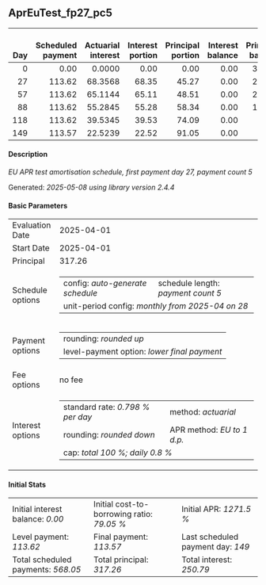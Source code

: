 <h2>AprEuTest_fp27_pc5</h2>
<table>
    <thead style="vertical-align: bottom;">
        <th style="text-align: right;">Day</th>
        <th style="text-align: right;">Scheduled payment</th>
        <th style="text-align: right;">Actuarial interest</th>
        <th style="text-align: right;">Interest portion</th>
        <th style="text-align: right;">Principal portion</th>
        <th style="text-align: right;">Interest balance</th>
        <th style="text-align: right;">Principal balance</th>
        <th style="text-align: right;">Total actuarial interest</th>
        <th style="text-align: right;">Total interest</th>
        <th style="text-align: right;">Total principal</th>
    </thead>
    <tr style="text-align: right;">
        <td class="ci00">0</td>
        <td class="ci01" style="white-space: nowrap;">0.00</td>
        <td class="ci02">0.0000</td>
        <td class="ci03">0.00</td>
        <td class="ci04">0.00</td>
        <td class="ci05">0.00</td>
        <td class="ci06">317.26</td>
        <td class="ci07">0.0000</td>
        <td class="ci08">0.00</td>
        <td class="ci09">0.00</td>
    </tr>
    <tr style="text-align: right;">
        <td class="ci00">27</td>
        <td class="ci01" style="white-space: nowrap;">113.62</td>
        <td class="ci02">68.3568</td>
        <td class="ci03">68.35</td>
        <td class="ci04">45.27</td>
        <td class="ci05">0.00</td>
        <td class="ci06">271.99</td>
        <td class="ci07">68.3568</td>
        <td class="ci08">68.35</td>
        <td class="ci09">45.27</td>
    </tr>
    <tr style="text-align: right;">
        <td class="ci00">57</td>
        <td class="ci01" style="white-space: nowrap;">113.62</td>
        <td class="ci02">65.1144</td>
        <td class="ci03">65.11</td>
        <td class="ci04">48.51</td>
        <td class="ci05">0.00</td>
        <td class="ci06">223.48</td>
        <td class="ci07">133.4712</td>
        <td class="ci08">133.46</td>
        <td class="ci09">93.78</td>
    </tr>
    <tr style="text-align: right;">
        <td class="ci00">88</td>
        <td class="ci01" style="white-space: nowrap;">113.62</td>
        <td class="ci02">55.2845</td>
        <td class="ci03">55.28</td>
        <td class="ci04">58.34</td>
        <td class="ci05">0.00</td>
        <td class="ci06">165.14</td>
        <td class="ci07">188.7557</td>
        <td class="ci08">188.74</td>
        <td class="ci09">152.12</td>
    </tr>
    <tr style="text-align: right;">
        <td class="ci00">118</td>
        <td class="ci01" style="white-space: nowrap;">113.62</td>
        <td class="ci02">39.5345</td>
        <td class="ci03">39.53</td>
        <td class="ci04">74.09</td>
        <td class="ci05">0.00</td>
        <td class="ci06">91.05</td>
        <td class="ci07">228.2902</td>
        <td class="ci08">228.27</td>
        <td class="ci09">226.21</td>
    </tr>
    <tr style="text-align: right;">
        <td class="ci00">149</td>
        <td class="ci01" style="white-space: nowrap;">113.57</td>
        <td class="ci02">22.5239</td>
        <td class="ci03">22.52</td>
        <td class="ci04">91.05</td>
        <td class="ci05">0.00</td>
        <td class="ci06">0.00</td>
        <td class="ci07">250.8142</td>
        <td class="ci08">250.79</td>
        <td class="ci09">317.26</td>
    </tr>
</table>
<h4>Description</h4>
<p><i>EU APR test amortisation schedule, first payment day 27, payment count 5</i></p>
<p>Generated: <i>2025-05-08 using library version 2.4.4</i></p>
<h4>Basic Parameters</h4>
<table>
    <tr>
        <td>Evaluation Date</td>
        <td>2025-04-01</td>
    </tr>
    <tr>
        <td>Start Date</td>
        <td>2025-04-01</td>
    </tr>
    <tr>
        <td>Principal</td>
        <td>317.26</td>
    </tr>
    <tr>
        <td>Schedule options</td>
        <td>
            <table>
                <tr>
                    <td>config: <i>auto-generate schedule</i></td>
                    <td>schedule length: <i><i>payment count</i> 5</i></td>
                </tr>
                <tr>
                    <td colspan="2" style="white-space: nowrap;">unit-period config: <i>monthly from 2025-04 on 28</i></td>
                </tr>
            </table>
        </td>
    </tr>
    <tr>
        <td>Payment options</td>
        <td>
            <table>
                <tr>
                    <td>rounding: <i>rounded up</i></td>
                </tr>
                <tr>
                    <td>level-payment option: <i>lower&nbsp;final&nbsp;payment</i></td>
                </tr>
            </table>
        </td>
    </tr>
    <tr>
        <td>Fee options</td>
        <td>no fee
        </td>
    </tr>
    <tr>
        <td>Interest options</td>
        <td>
            <table>
                <tr>
                    <td>standard rate: <i>0.798 % per day</i></td>
                    <td>method: <i>actuarial</i></td>
                </tr>
                <tr>
                    <td>rounding: <i>rounded down</i></td>
                    <td>APR method: <i>EU to 1 d.p.</i></td>
                </tr>
                <tr>
                    <td colspan="2">cap: <i>total 100 %; daily 0.8 %</td>
                </tr>
            </table>
        </td>
    </tr>
</table>
<h4>Initial Stats</h4>
<table>
    <tr>
        <td>Initial interest balance: <i>0.00</i></td>
        <td>Initial cost-to-borrowing ratio: <i>79.05 %</i></td>
        <td>Initial APR: <i>1271.5 %</i></td>
    </tr>
    <tr>
        <td>Level payment: <i>113.62</i></td>
        <td>Final payment: <i>113.57</i></td>
        <td>Last scheduled payment day: <i>149</i></td>
    </tr>
    <tr>
        <td>Total scheduled payments: <i>568.05</i></td>
        <td>Total principal: <i>317.26</i></td>
        <td>Total interest: <i>250.79</i></td>
    </tr>
</table>